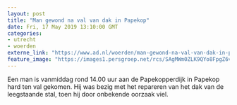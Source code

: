 ```yaml
---
layout: post
title: "Man gewond na val van dak in Papekop"
date: Fri, 17 May 2019 13:10:00 GMT
categories: 
- utrecht 
- woerden 
externe_link: "https://www.ad.nl/woerden/man-gewond-na-val-van-dak-in-papekop~a4958ecc/"
feature_image: "https://images1.persgroep.net/rcs/SAgMWm0ZLK9QYo8FpgZ6v0BKGYw/diocontent/148606873/_fitwidth/400/?appId=21791a8992982cd8da851550a453bd7f&quality=0.7"
---
```


Een man is vanmiddag rond 14.00 uur aan de Papekopperdijk in Papekop hard ten val gekomen. Hij was bezig met het repareren van het dak van de leegstaande stal, toen hij door onbekende oorzaak viel.
